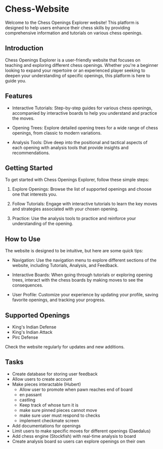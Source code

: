 # Chess-Website
Welcome to the Chess Openings Explorer website! This platform is designed to help users enhance their chess skills by providing comprehensive information and tutorials on various chess openings.

## Introduction
Chess Openings Explorer is a user-friendly website that focuses on teaching and exploring different chess openings. Whether you're a beginner looking to expand your repertoire or an experienced player seeking to deepen your understanding of specific openings, this platform is here to guide you.

## Features
- Interactive Tutorials: Step-by-step guides for various chess openings, accompanied by interactive boards to help you understand and practice the moves.

- Opening Trees: Explore detailed opening trees for a wide range of chess openings, from classic to modern variations.

- Analysis Tools: Dive deep into the positional and tactical aspects of each opening with analysis tools that provide insights and recommendations.

## Getting Started
To get started with Chess Openings Explorer, follow these simple steps:

1. Explore Openings: Browse the list of supported openings and choose one that interests you.

2. Follow Tutorials: Engage with interactive tutorials to learn the key moves and strategies associated with your chosen opening.

3. Practice: Use the analysis tools to practice and reinforce your understanding of the opening.

## How to Use
The website is designed to be intuitive, but here are some quick tips:

- Navigation: Use the navigation menu to explore different sections of the website, including Tutorials, Analysis, and Feedback.

- Interactive Boards: When going through tutorials or exploring opening trees, interact with the chess boards by making moves to see the consequences.

- User Profile: Customize your experience by updating your profile, saving favorite openings, and tracking your progress.

## Supported Openings
- King's Indian Defense
- King's Indian Attack
- Pirc Defense

Check the website regularly for updates and new additions.

## Tasks
- Create database for storing user feedback
- Allow users to create account
- Make pieces interactable (Hubert)
  - Allow user to promote when pawn reaches end of board
  - en passant
  - castling
  - Keep track of whose turn it is
  - make sure pinned pieces cannot move
  - make sure user must respond to checks
  - implement checkmate screen
- Add documentations for openings
- Limit users to make specific moves for different openings (Daedalus)
- Add chess engine (Stockfish) with real-time analysis to board
- Create analysis board so users can explore openings on their own
